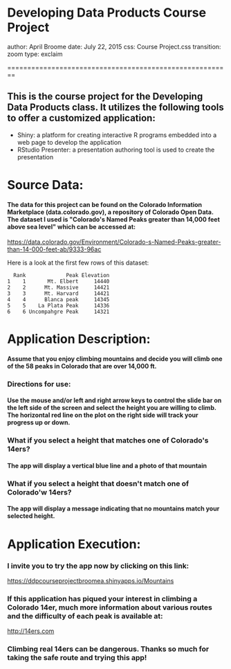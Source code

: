 Developing Data Products Course Project
========================================================
author: April Broome 
date: July 22, 2015 
css: Course Project.css
transition: zoom 
type: exclaim 

========================================================
##  This is the course project for the Developing Data Products class. It utilizes the following tools to offer a customized application: 
- Shiny: a platform for creating interactive R programs embedded into a web page to develop the application 
- RStudio Presenter: a presentation authoring tool is used to create the presentation

Source Data:
========================================================
####  The data for this project can be found on the Colorado Information Marketplace (data.colorado.gov), a repository of Colorado Open Data.  The dataset I used is "Colorado's Named Peaks greater than 14,000 feet above sea level" which can be accessed at: 

https://data.colorado.gov/Environment/Colorado-s-Named-Peaks-greater-than-14-000-feet-ab/9333-96ac

Here is a look at the first few rows of this dataset:


```
  Rank             Peak Elevation
1    1       Mt. Elbert     14440
2    2      Mt. Massive     14421
3    3      Mt. Harvard     14421
4    4      Blanca peak     14345
5    5    La Plata Peak     14336
6    6 Uncompahgre Peak     14321
```

Application Description:
========================================================
#### Assume that you enjoy climbing mountains and decide you will climb one of the 58 peaks in Colorado that are over 14,000 ft. 
### Directions for use:
#### Use the mouse and/or left and right arrow keys to control the slide bar on the left side of the screen and select the height you are willing to climb. The horizontal red line on the plot on the right side will track your progress up or down.  
### What if you select a height that matches one of Colorado's 14ers?  
#### The app will display a vertical blue line and a photo of that mountain 
### What if you select a height that doesn't match one of Colorado'w 14ers?
#### The app will display a message indicating that no mountains match your selected height.  

Application Execution:
========================================================

### I invite you to try the app now by clicking on this link:

https://ddpcourseprojectbroomea.shinyapps.io/Mountains

### If this application has piqued your interest in climbing a Colorado 14er, much more information about various routes and the difficulty of each peak is available at: 
http://14ers.com 

### Climbing real 14ers can be dangerous. Thanks so much for taking the safe route and trying this app!  
